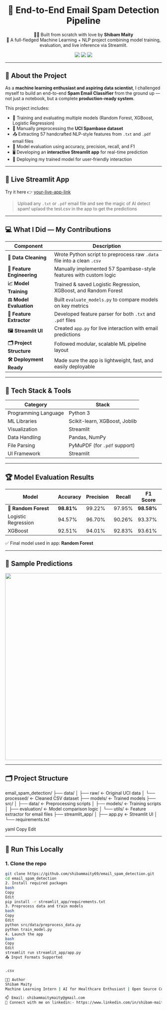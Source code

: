 <h1 align="center">📧 End-to-End Email Spam Detection Pipeline</h1>
<p align="center">
  👨‍💻 Built from scratch with love by <b>Shibam Maity</b><br>
  🚀 A full-fledged Machine Learning + NLP project combining model training, evaluation, and live inference via Streamlit.
</p>

<p align="center">
  <img src="https://img.shields.io/badge/Machine%20Learning-Random%20Forest%20%7C%20XGBoost-brightgreen?style=flat-square"/>
  <img src="https://img.shields.io/badge/Streamlit-Deployed-blueviolet?style=flat-square"/>
  <img src="https://img.shields.io/badge/Project%20Status-Completed-success?style=flat-square"/>
</p>

---

## 🌟 About the Project

As a **machine learning enthusiast and aspiring data scientist**, I challenged myself to build an end-to-end **Spam Email Classifier** from the ground up — not just a notebook, but a complete **production-ready system**.

This project includes:

- 🧠 Training and evaluating multiple models (Random Forest, XGBoost, Logistic Regression)
- 🧼 Manually preprocessing the **UCI Spambase dataset**
- 📤 Extracting 57 handcrafted NLP-style features from `.txt` and `.pdf` email files
- 🧪 Model evaluation using accuracy, precision, recall, and F1
- 🖥️ Developing an **interactive Streamlit app** for real-time prediction
- 🧠 Deploying my trained model for user-friendly interaction

---

## 🚀 Live Streamlit App

Try it here 👉 [your-live-app-link](https://shibam-maity-emailspamdetector-for-celebal.streamlit.app/)

> Upload any `.txt` or `.pdf` email file and see the magic of AI detect spam!
uplaod the test.csv in the app to get the predictions
---

## 💻 What I Did — My Contributions

| Component                   | Description |
|----------------------------|-------------|
| **🧹 Data Cleaning**        | Wrote Python script to preprocess raw `.data` file into a clean `.csv` |
| **🧠 Feature Engineering**  | Manually implemented 57 Spambase-style features with custom logic |
| **📈 Model Training**       | Trained & saved Logistic Regression, XGBoost, and Random Forest |
| **⚖️ Model Evaluation**     | Built `evaluate_models.py` to compare models on key metrics |
| **🧪 Feature Extractor**    | Developed feature parser for both `.txt` and `.pdf` files |
| **🖼 Streamlit UI**         | Created `app.py` for live interaction with email predictions |
| **🗂 Project Structure**    | Followed modular, scalable ML pipeline layout |
| **🛠️ Deployment Ready**     | Made sure the app is lightweight, fast, and easily deployable |

---

## 🧠 Tech Stack & Tools

| Category              | Stack                                        |
|----------------------|----------------------------------------------|
| Programming Language | Python 3                                     |
| ML Libraries         | Scikit-learn, XGBoost, Joblib                |
| Visualization        | Streamlit                                    |
| Data Handling        | Pandas, NumPy                                |
| File Parsing         | PyMuPDF (for `.pdf` support)                 |
| UI Framework         | Streamlit                                    |

---

## 🏆 Model Evaluation Results

| Model               | Accuracy | Precision | Recall | F1 Score |
|--------------------|----------|-----------|--------|----------|
| 🥇 **Random Forest** | **98.81%** | 99.22% | 97.95% | **98.58%** |
| Logistic Regression| 94.57%   | 96.70%    | 90.26% | 93.37%   |
| XGBoost            | 92.51%   | 94.01%    | 92.83% | 93.61%   |

✅ Final model used in app: **Random Forest**

---

## 🧪 Sample Predictions

<p align="center">
  <img src="https://your-csv-prediction-screenshot.png" width="600"/>
</p>

---

## 🗂 Project Structure

email_spam_detection/
├── data/
│ ├── raw/ ← Original UCI data
│ └── processed/ ← Cleaned CSV dataset
├── models/ ← Trained models
├── src/
│ ├── data/ ← Preprocessing scripts
│ ├── models/ ← Training scripts
│ ├── evaluation/ ← Model comparison logic
│ └── utils/ ← Feature extractor for email files
├── streamlit_app/
│ ├── app.py ← Streamlit UI
│ └── requirements.txt

yaml
Copy
Edit

---

## 🔧 Run This Locally

### 1. Clone the repo

```bash
git clone https://github.com/shibammaity69/email_spam_detection.git
cd email_spam_detection
2. Install required packages
bash
Copy
Edit
pip install -r streamlit_app/requirements.txt
3. Preprocess data and train models
bash
Copy
Edit
python src/data/preprocess_data.py
python train_model.py
4. Launch the app
bash
Copy
Edit
streamlit run streamlit_app/app.py
📤 Input Formats Supported


.csv

👨‍💻 Author
Shibam Maity
Machine Learning Intern | AI for Healthcare Enthusiast | Open Source Contributor

📫 Email: shibammaitymaity@gmail.com
🔗 Connect with me on linkedin:- https://www.linkedin.com/in/shibam-maity/

